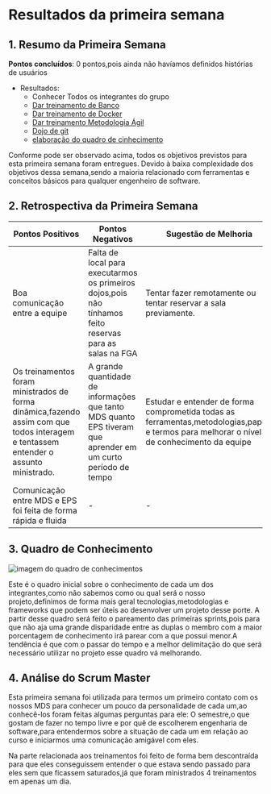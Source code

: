 # Resultados da primeira semana

## 1. Resumo da Primeira Semana

__Pontos concluídos__: 0 pontos,pois ainda não havíamos definidos histórias de usuários

- Resultados:
   - Conhecer Todos os integrantes do grupo
   - [Dar treinamento de Banco](https://github.com/fga-eps-mds/2018.2-NaturalSearch/issues/3)
   - [Dar treinamento de Docker](https://github.com/fga-eps-mds/2018.2-NaturalSearch/issues/2)
   - [Dar treinamento Metodologia Ágil](https://github.com/fga-eps-mds/2018.2-NaturalSearch/issues/4)
   - [Dojo de git](https://github.com/fga-eps-mds/2018.2-NaturalSearch/issues/1)
   - [elaboração do quadro de cinhecimento](https://github.com/fga-eps-mds/2018.2-NaturalSearch/issues/5)


Conforme pode ser observado acima, todos os objetivos previstos para esta primeira semana foram entregues. Devido à baixa complexidade dos objetivos dessa semana,sendo a maioria relacionado com ferramentas e conceitos básicos para qualquer engenheiro de software.

## 2. Retrospectiva da Primeira Semana

| Pontos Positivos | Pontos Negativos | Sugestão de Melhoria |
| ----- | ----- | ---- |
| Boa comunicação entre a equipe | Falta de local para executarmos os primeiros dojos,pois não tínhamos feito reservas para as salas na FGA | Tentar fazer remotamente ou tentar reservar a sala previamente. |
|Os treinamentos foram ministrados de forma dinâmica,fazendo assim com que todos interagem e tentassem entender o assunto ministrado.  |A grande quantidade de informações que tanto MDS quanto EPS tiveram que aprender em um curto período de tempo | Estudar e entender de forma comprometida todas as ferramentas,metodologias,papéis e termos para melhorar o nível de conhecimento da equipe |
Comunicação entre MDS e EPS foi feita de forma rápida e fluida | - | - |

## 3. Quadro de Conhecimento

![imagem do quadro de conhecimentos]()

Este é o quadro inicial sobre o conhecimento de cada um dos integrantes,como não sabemos como ou qual será o nosso projeto,definimos de forma mais geral tecnologias,metodologias e frameworks que podem ser úteis ao desenvolver um projeto desse porte.
A partir desse quadro será feito o pareamento das primeiras sprints,pois para que não aja uma grande disparidade entre as duplas o membro com a maior porcentagem de conhecimento irá parear com a que possui menor.A tendência é que com o passar do tempo e a melhor delimitação do que será necessário utilizar no projeto esse quadro vá melhorando.

## 4. Análise do Scrum Master

Esta primeira semana foi utilizada para termos um primeiro contato com os nossos MDS para conhecer um pouco da personalidade de cada um,ao conhecê-los foram feitas algumas perguntas para ele: O semestre,o que gostam de fazer no tempo livre e por quê de escolherem engenharia de software,para entendermos sobre a situação de cada um em relação ao curso e iniciarmos uma comunicação amigável com eles.

Na parte relacionada aos treinamentos foi feito de forma bem descontraída para que eles conseguissem entender o que estava sendo passado para eles sem que ficassem saturados,já que foram ministrados 4 treinamentos em apenas um dia.
